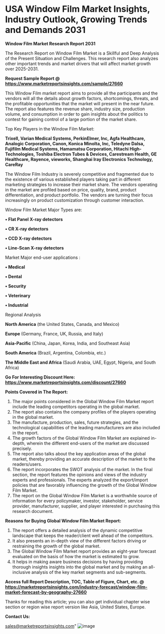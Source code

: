 # USA Window Film Market Insights, Industry Outlook, Growing Trends and Demands 2031

<strong>Window Film Market Research Report 2031</strong>

The Research Report on Window Film Market is a Skillful and Deep Analysis of the Present Situation and Challenges. This research report also analyzes other important trends and market drivers that will affect market growth over 2025-2031.

<strong>Request Sample Report @ <a href=https://www.marketreportsinsights.com/sample/27660>https://www.marketreportsinsights.com/sample/27660</a></strong>

This Window Film market report aims to provide all the participants and the vendors will all the details about growth factors, shortcomings, threats, and the profitable opportunities that the market will present in the near future. The report also features the revenue share, industry size, production volume, and consumption in order to gain insights about the politics to contest for gaining control of a large portion of the market share.

Top Key Players in the Window Film Market:

<strong>Trixell, Varian Medical Systems, PerkinElmer, Inc, Agfa Healthcare, Analogic Corporation, Canon, Konica Minolta, Inc, Teledyne Dalsa, Fujifilm Medical Systems, Hamamatsu Corporation, Hitachi High-Technologies, Toshiba Electron Tubes & Devices, Carestream Health, GE Healthcare, Rayence, vieworks, Shanghai Iray Electronics Technology, CareRay</strong>

The Window Film Industry is severely competitive and fragmented due to the existence of various established players taking part in different marketing strategies to increase their market share. The vendors operating in the market are profiled based on price, quality, brand, product differentiation, and product portfolio. The vendors are turning their focus increasingly on product customization through customer interaction.

Window Film Market Major Types are:

<strong>• Flat Panel X-ray detectors

• CR X-ray detectors

• CCD X-ray detectors

• Line-Scan X-ray detectors</strong>

Market Major end-user applications :

<strong>• Medical

• Dental

• Security

• Veterinary

• Industrial</strong>

Regional Analysis

</u><strong><b>North America</b></strong> (the United States, Canada, and Mexico)

<strong><b>Europe </b></strong>(Germany, France, UK, Russia, and Italy)

<strong><b>Asia-Pacific</b></strong> (China, Japan, Korea, India, and Southeast Asia)

<strong><b>South America</b></strong> (Brazil, Argentina, Colombia, etc.)

<strong><b>The Middle East and Africa</b></strong> (Saudi Arabia, UAE, Egypt, Nigeria, and South Africa)

<strong>Go For Interesting Discount Here: <a href=https://www.marketreportsinsights.com/discount/27660>https://www.marketreportsinsights.com/discount/27660</a></strong>

<strong>Points Covered in The Report:</strong>
<ol>
  <li>The major points considered in the Global Window Film Market report include the leading competitors operating in the global market.</li>
  <li>The report also contains the company profiles of the players operating in the global market.</li>
  <li>The manufacture, production, sales, future strategies, and the technological capabilities of the leading manufacturers are also included in the report.</li>
  <li>The growth factors of the Global Window Film Market are explained in-depth, wherein the different end-users of the market are discussed precisely.</li>
  <li>The report also talks about the key application areas of the global market, thereby providing an accurate description of the market to the readers/users.</li>
  <li>The report incorporates the SWOT analysis of the market. In the final section, the report features the opinions and views of the industry experts and professionals. The experts analyzed the export/import policies that are favorably influencing the growth of the Global Window Film Market.</li>
  <li>The report on the Global Window Film Market is a worthwhile source of information for every policymaker, investor, stakeholder, service provider, manufacturer, supplier, and player interested in purchasing this research document.</li>
</ol>
<strong>Reasons for Buying Global Window Film Market Report:</strong>

<ol>
  <li>The report offers a detailed analysis of the dynamic competitive landscape that keeps the reader/client well ahead of the competitors.</li>
  <li>It also presents an in-depth view of the different factors driving or restraining the growth of the global market.</li>
  <li>The Global Window Film Market report provides an eight-year forecast evaluated on the basis of how the market is estimated to grow.</li>
  <li>It helps in making aware business decisions by having providing thorough insights insights into the global market and by making an all-inclusive analysis of the key market segments and sub-segments.</li>
</ol>
<strong>Access full Report Description, TOC, Table of Figure, Chart, etc. @ <a href=https://marketreportsinsights.com/industry-forecast/window-film-market-forecast-by-geography-27660>https://marketreportsinsights.com/industry-forecast/window-film-market-forecast-by-geography-27660</a></strong>


Thanks for reading this article; you can also get individual chapter wise section or region wise report version like Asia, United States, Europe.

<strong>Contact Us:</strong>

sales@marketreportsinsights.com"
![image](https://github.com/user-attachments/assets/3d411ab7-c4aa-4f6e-9be3-62b5bba27daa)

